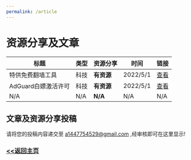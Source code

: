 ```yaml
---
permalink: /article
---
```


# 资源分享及文章

| 标题 | 类型 | 资源分享 | 时间 | 链接 |
| ---- | ---- | -------- | ---- | ---- |
| 特供免费翻墙工具 | 科技 | **有资源** | 2022/5/1 | [查看](/article/fanqiang) |
| AdGuard白嫖激活许可 | 科技 | **有资源** | 2022/5/1 | [查看](/article/adguardhack) |
| N/A | N/A | **N/A** | N/A | N/A |

## 文章及资源分享投稿

请将您的投稿内容递交至 a1447754529@gmail.com ,经审核即可在这里显示!

### [<<返回主页](https://corestudi0.github.io)
